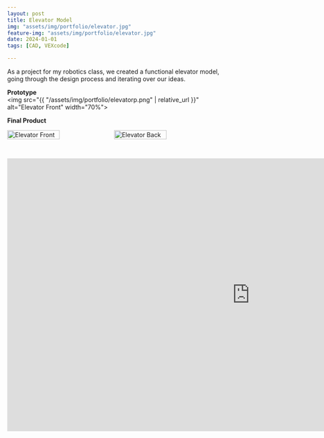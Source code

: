 ```yaml
---
layout: post
title: Elevator Model
img: "assets/img/portfolio/elevator.jpg"
feature-img: "assets/img/portfolio/elevator.jpg" 
date: 2024-01-01
tags: [CAD, VEXcode]

---
```

As a project for my robotics class, we created a functional elevator model, going through the design process and iterating over our ideas.

**Prototype**  
<img src="{{ "/assets/img/portfolio/elevatorp.png" | relative_url }}" alt="Elevator Front" width="70%">

**Final Product**  
<div style="display: flex; margin-bottom: 10px;">
    <img src="{{ "/assets/img/portfolio/elevator.jpg" | relative_url }}" alt="Elevator Front" style="width: 49%;">
    <img src="{{ "/assets/img/portfolio/elevatorback.jpg" | relative_url }}" alt="Elevator Back" style="width: 49%;">
</div><br>
<br>
<iframe width="1120" height="630"
        src="https://www.youtube.com/embed/1K5FG4cNNhs?mute=1"
        title="YouTube video player"
        frameborder="0"
        allowfullscreen></iframe>
